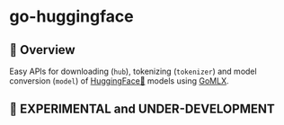 # go-huggingface 

## 📖 Overview

Easy APIs for downloading (`hub`), tokenizing (`tokenizer`) and model conversion (`model`) of 
[HuggingFace🤗](huggingface.co) models using [GoMLX](https://github.com/gomlx/gomlx).

## 🚧 **EXPERIMENTAL and UNDER-DEVELOPMENT**
